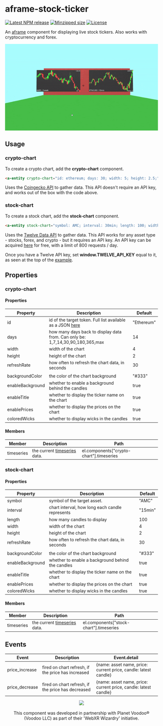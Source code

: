# aframe-stock-ticker

[![Latest NPM release](https://img.shields.io/npm/v/aframe-stock-ticker.svg)](https://www.npmjs.com/package/aframe-stock-ticker)
[![Minzipped size](https://badgen.net/bundlephobia/minzip/aframe-stock-ticker)](https://bundlephobia.com/result?p=aframe-stock-ticker)
[![License](https://img.shields.io/badge/license-MIT-007ec6.svg)](https://github.com/ryota-mitarai/aframe-stock-ticker/blob/master/LICENSE)

An [aframe](https://github.com/aframevr/aframe) component for displaying live stock tickers. Also works with cryptocurrency and forex.

![Example gif](https://github.com/ryota-mitarai/aframe-stock-ticker/blob/master/examples/preview.gif)

## Usage

### crypto-chart

To create a crypto chart, add the **crypto-chart** component.

```html
<a-entity crypto-chart="id: ethereum; days: 30; width: 5; height: 2.5;"></a-entity>
```

Uses the [Coingecko API](https://www.coingecko.com/en/api#explore-api) to gather data. This API doesn't require an API key, and works out of the box with the code above.

### stock-chart

To create a stock chart, add the **stock-chart** component.

```html
<a-entity stock-chart="symbol: AMC; interval: 30min; length: 100; width: 5; height: 2.5;"></a-entity>
```

Uses the [Twelve Data API](https://rapidapi.com/twelvedata/api/twelve-data1) to gather data. This API works for any asset type - stocks, forex, and crypto - but it requires an API key. An API key can be acquired [here](https://rapidapi.com/twelvedata/api/twelve-data1/pricing) for free, with a limit of 800 requests / day.

Once you have a Twelve API key, set **window.TWELVE_API_KEY** equal to it, as seen at the top of the [example](https://github.com/ryota-mitarai/aframe-stock-ticker/blob/master/examples/stock-chart/index.html).

## Properties

### crypto-chart

#### Properties

| Property         | Description                                                                                                                      | Default    |
| ---------------- | -------------------------------------------------------------------------------------------------------------------------------- | ---------- |
| id               | id of the target token. Full list available as a JSON [here](https://api.coingecko.com/api/v3/coins/list?include_platform=false) | "Ethereum" |
| days             | how many days back to display data from. Can only be: 1,7,14,30,90,180,365,max                                                   | 14         |
| width            | width of the chart                                                                                                               | 4          |
| height           | height of the chart                                                                                                              | 2          |
| refreshRate      | how often to refresh the chart data, in seconds                                                                                  | 30         |
|                  |                                                                                                                                  |            |
| backgroundColor  | the color of the chart background                                                                                                | "#333"     |
| enableBackground | whether to enable a background behind the candles                                                                                | true       |
| enableTitle      | whether to display the ticker name on the chart                                                                                  | true       |
| enablePrices     | whether to display the prices on the chart                                                                                       | true       |
| coloredWicks     | whether to display wicks in the candles                                                                                          | true       |

#### Members

| Member     | Description                                                             | Path                                     |
| ---------- | ----------------------------------------------------------------------- | ---------------------------------------- |
| timeseries | the current [timeseries](https://twelvedata.com/docs#time-series) data. | el.components["crypto-chart"].timeseries |

### stock-chart

#### Properties

| Property         | Description                                       | Default |
| ---------------- | ------------------------------------------------- | ------- |
| symbol           | symbol of the target asset.                       | "AMC"   |
| interval         | chart interval, how long each candle represents   | "15min" |
| length           | how many candles to display                       | 100     |
| width            | width of the chart                                | 4       |
| height           | height of the chart                               | 2       |
| refreshRate      | how often to refresh the chart data, in seconds   | 30      |
|                  |                                                   |         |
| backgroundColor  | the color of the chart background                 | "#333"  |
| enableBackground | whether to enable a background behind the candles | true    |
| enableTitle      | whether to display the ticker name on the chart   | true    |
| enablePrices     | whether to display the prices on the chart        | true    |
| coloredWicks     | whether to display wicks in the candles           | true    |

#### Members

| Member     | Description                                                             | Path                                    |
| ---------- | ----------------------------------------------------------------------- | --------------------------------------- |
| timeseries | the current [timeseries](https://twelvedata.com/docs#time-series) data. | el.components["stock-chart"].timeseries |

## Events

| Event          | Description                                        | Event.detail                                                    |
| -------------- | -------------------------------------------------- | --------------------------------------------------------------- |
| price_increase | fired on chart refresh, if the price has increased | {name: asset name, price: current price, candle: latest candle} |
| price_decrease | fired on chart refresh, if the price has decreased | {name: asset name, price: current price, candle: latest candle} |

<p align="center">
  <a href="https://planetvoodoo.org/" target="_blank">
    <img width="120px" src="https://planetvoodoo.org/branding/planet-voodoo-logo-1000px.png">
  </a>
</p>

<p align="center">This component was developed in partnership with Planet Voodoo® (Voodoo LLC) as part of their 'WebXR Wizardry' initiative.</p>
